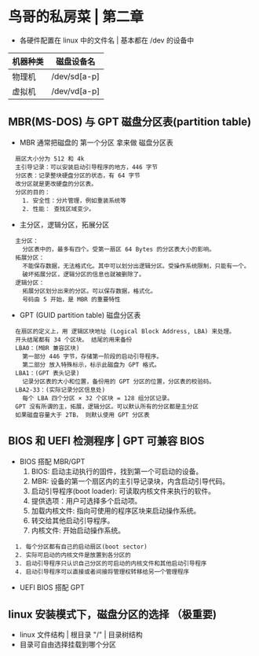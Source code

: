 # 鸟哥的私房菜 | 第二章

* 各硬件配置在 linux 中的文件名 | 基本都在 /dev 的设备中

机器种类 | 磁盘设备名
--- | ---
物理机 | /dev/sd[a-p]
虚拟机 | /dev/vd[a-p]

## MBR(MS-DOS) 与 GPT 磁盘分区表(partition table)

* MBR 通常把磁盘的 第一个分区 拿来做 磁盘分区表
```
  扇区大小分为 512 和 4k
  主引导记录：可以安装启动引导程序的地方，446 字节
  分区表：记录整块硬盘分区的状态，有 64 字节
  改分区就是更改硬盘的分区表。
  分区的目的：
    1. 安全性：分片管理，例如重装系统等
    2. 性能： 查找区域变少。
```
* 主分区，逻辑分区，拓展分区
```
  主分区：
    分区表中的，最多有四个。受第一扇区 64 Bytes 的分区表大小的影响。
  拓展分区：
    不能保存数据，无法格式化。其中可以划分出逻辑分区。受操作系统限制，只能有一个。
    破坏拓展分区，逻辑分区的信息也就被删除了。
  逻辑分区：
    拓展分区划分出来的分区。可以保存数据，格式化。
    号码由 5 开始，是 MBR 的重要特性
```
* GPT (GUID partition table) 磁盘分区表
```
  在扇区的定义上，用 逻辑区块地址 (Logical Block Address, LBA) 来处理。
  开头结尾都有 34 个区块。 结尾的用来备份
  LBA0：(MBR 兼容区块)
    第一部分 446 字节，存储第一阶段的启动引导程序。
    第二部分 放入特殊标示，标示此磁盘为 GPT 格式。
  LBA1：(GPT 表头记录)
    记录分区表的大小和位置，备份用的 GPT 分区的位置，分区表的校验码。
  LBA2-33：(实际记录分区信息处)
    每个 LBA 四个分区 × 32 个区块 = 128 组分区记录。
  GPT 没有所谓的主，拓展，逻辑分区。可以默认所有的分区都是主分区
  如果磁盘容量大于 2TB， 则默认使用 GPT 分区表
```

## BIOS 和 UEFI 检测程序 | GPT 可兼容 BIOS

* BIOS 搭配 MBR/GPT 
  1. BIOS: 启动主动执行的固件，找到第一个可启动的设备。
  2. MBR: 设备的第一个扇区内的主引导记录块，内含启动引导代码。
  3. 启动引导程序(boot loader): 可读取内核文件来执行的软件。
    1. 提供选项：用户可选择多个启动项。
    2. 加载内核文件: 指向可使用的程序区块来启动操作系统。
    3. 转交给其他启动引导程序。
  4. 内核文件: 开始启动操作系统。
```
  1. 每个分区都有自己的启动扇区(boot sector)
  2. 实际可启动的内核文件是放置到各分区的
  3. 启动引导程序只认识自己分区的可启动的内核文件和其他启动引导程序
  4. 启动引导程序可以直接或者间接将管理权转移给另一个管理程序
```

* UEFI BIOS 搭配 GPT

## linux 安装模式下，磁盘分区的选择 （极重要)

* linux 文件结构 | 根目录 "/" | 目录树结构
* 目录可自由选择挂载到哪个分区